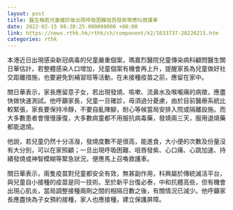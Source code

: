 ```yaml
---
layout: post
title: 醫生稱若兒童確診後出現呼吸困難咀唇發紫等應叫救護車
date: 2022-02-15 08:30:25.000000000 +08:00
link: https://news.rthk.hk/rthk/ch/component/k2/1633737-20220215.htm
categories: rthk
---
```


本港近日出現感染新冠病毒的兒童嚴重個案，瑪嘉烈醫院兒童傳染病科顧問醫生關日華估計，若整體感染人口增加，兒童個案有機會再上升，提醒家長為兒童做好社交距離措施，也要避免到補習班等活動，在未接種疫苗之前，應留在家中。

關日華表示，家長應留意子女，若出現發燒、咳嗽、流鼻水及喉嚨痛的病徵，應盡快做快速測試。他呼籲家長，兒童一旦確診，毋須過分憂慮，由於目前醫療系統比較緊張，家長要保持冷靜，不要自亂陣腳，耐心等候當局安排入院或隔離設施。而大多數患者會慢慢康復，大多數病童都不用服抗病毒藥，發燒兩三天，服用退燒藥都能退燒。

他說，若兒童仍然十分活潑，發燒度數不是很高，能進食，大小便的次數及份量沒有大分別，可以在家照顧；一旦出現呼吸困難、咀唇發紫、心口痛、心跳加速、持續發燒或神智模糊等緊急狀況，便應馬上召喚救護車。

關日華表示，兩隻疫苗對兒童都安全有效，無甚副作用，科興屬於傳統滅活平台，與兒童自小接種的疫苗是同一技術。至於新平台復必泰，中和抗體高些，但有機會出現心肌炎，當局調整接種兩劑之間的相隔日數之後，有關情況已減少。他呼籲家長應盡快為子女預約接種，家人也應接種，建立保護屏障。
